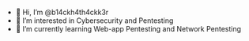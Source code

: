 - 👋 Hi, I’m @b14ckh4th4ckk3r
- 👀 I’m interested in Cybersecurity and Pentesting
- 🌱 I’m currently learning Web-app Pentesting and Network Pentesting


<!---
b14ckh4th4ckk3r/b14ckh4th4ckk3r is a ✨ special ✨ repository because its `README.md` (this file) appears on your GitHub profile.
You can click the Preview link to take a look at your changes.
--->
